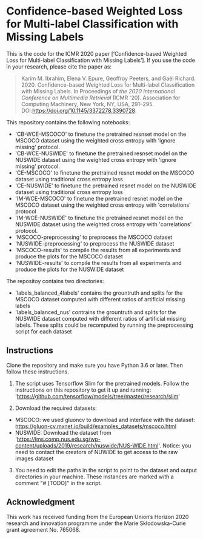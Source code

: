 # Confidence-based Weighted Loss for Multi-label Classification with Missing Labels
This is the code for the ICMR 2020 paper [‘Confidence-based Weighted Loss for Multi-label Classification with Missing Labels’]. If you use the code in your research, please cite the paper as:

> Karim M. Ibrahim, Elena V. Epure, Geoffroy Peeters, and Gaël Richard. 2020. Confidence-based Weighted Loss for Multi-label Classification with Missing Labels. In Proceedings of *the 2020 International Conference on Multimedia Retrieval* (ICMR '20). Association for Computing Machinery, New York, NY, USA, 291–295. DOI:https://doi.org/10.1145/3372278.3390728.

This repository contains the following notebooks: 
- 'CB-WCE-MSCOCO' to finetune the pretrained resnset model on the MSCOCO dataset using the weighted cross entropy with 'ignore missing' protocol.
- 'CB-WCE-NUSWIDE' to finetune the pretrained resnset model on the NUSWIDE dataset using the weighted cross entropy with 'ignore missing' protocol.
- 'CE-MSCOCO' to finetune the pretrained resnet model on the MSCOCO dataset using traditional cross entropy loss
- 'CE-NUSWIDE' to finetune the pretrained resnet model on the NUSWIDE dataset using traditional cross entropy loss
- 'IM-WCE-MSCOCO' to finetune the pretrained resnet model on the MSCOCO dataset using the weighted cross entropy with 'correlations' protocol
- 'IM-WCE-NUSWIDE' to finetune the pretrained resnet model on the NUSWIDE dataset using the weighted cross entropy with 'correlations' protocol. 
- 'MSCOCO-preprocessing' to preprocess the MSCOCO dataset
- 'NUSWIDE-preprocessing' to preprocess the NUSWIDE dataset
- 'MSCOCO-results' to compile the results from all experiments and produce the plots for the MSCOCO dataset
- 'NUSWIDE-results' to compile the results from all experiments and produce the plots for the NUSWIDE dataset

The repositoy contains two directories: 
- 'labels_balanced_4labels' contains the grountruth and splits for the MSCOCO dataset computed with different ratios of artificial missing labels
- 'labels_balanced_nus' contrains the grountruth and splits for the NUSWIDE dataset computed with different ratios of artificial missing labels.
These splits could be recomputed by running the preprocessing script for each dataset 

## Instructions

Clone the repository and make sure you have Python 3.6 or later. Then follow these instructions.

1. The script uses Tensorflow Slim for the pretrained models. Follow the instructions on this repository to get it up and running: 'https://github.com/tensorflow/models/tree/master/research/slim' 

2. Download the required datasets: 
- MSCOCO: we used gluoncv to download and interface with the dataset:  https://gluon-cv.mxnet.io/build/examples_datasets/mscoco.html
- NUSWIDE: Download the dataset from 'https://lms.comp.nus.edu.sg/wp-content/uploads/2019/research/nuswide/NUS-WIDE.html'. Notice: you need to contact the creators of NUWIDE to get access to the raw images dataset

3. You need to edit the paths in the script to point to the dataset and output directories in your machine. These instances are marked with a comment "# [TODO]" in the script. 

## Acknowledgment
This work has received funding from the European Union’s Horizon 2020 research and innovation programme under the Marie Skłodowska-Curie grant agreement No. 765068.
